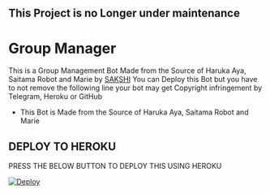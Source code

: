 ## This Project is no Longer under maintenance
# Group Manager
This is a Group Management Bot Made from the Source of Haruka Aya, Saitama Robot and Marie by [SAKSHI](https://t.me/hmko_jante)
You can Deploy this Bot but you have to not remove the following line your bot may get Copyright infringement by Telegram, Heroku or GitHub
- This Bot is Made from the Source of Haruka Aya, Saitama Robot and Marie

## DEPLOY TO HEROKU
PRESS THE BELOW BUTTON TO DEPLOY THIS USING HEROKU

[![Deploy](https://www.herokucdn.com/deploy/button.svg)](https://heroku.com/deploy?template=https://github.com/sakshi444a/GroupManager)
